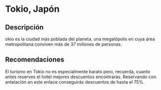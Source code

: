 # Tokio, Japón

## Descripción
okio es la ciudad más poblada del planeta, una megalópolis en cuya área metropolitana conviven más de 37 millones de personas.

## Recomendaciones
El turismo en Tokio no es especialmente barato pero, recuerda, cuanto antes reserves el hotel mejores descuentos encontrarás. Reservando con antelación en este enlace conseguirás descuentos de hasta el 75%.



